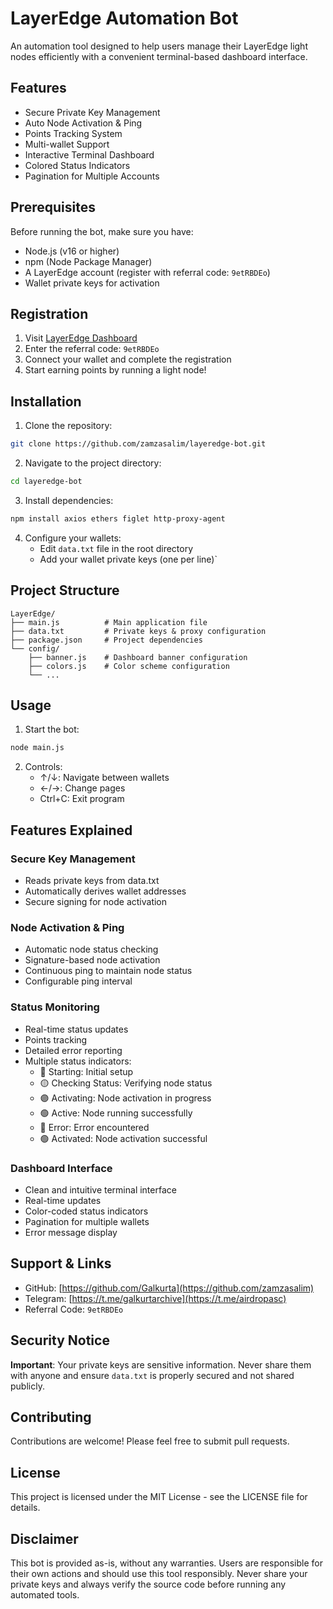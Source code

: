 # LayerEdge Automation Bot

An automation tool designed to help users manage their LayerEdge light nodes efficiently with a convenient terminal-based dashboard interface.

## Features

- Secure Private Key Management
- Auto Node Activation & Ping
- Points Tracking System
- Multi-wallet Support
- Interactive Terminal Dashboard
- Colored Status Indicators
- Pagination for Multiple Accounts

## Prerequisites

Before running the bot, make sure you have:

- Node.js (v16 or higher)
- npm (Node Package Manager)
- A LayerEdge account (register with referral code: `9etRBDEo`)
- Wallet private keys for activation

## Registration

1. Visit [LayerEdge Dashboard](https://dashboard.layeredge.io)
2. Enter the referral code: `9etRBDEo`
3. Connect your wallet and complete the registration
4. Start earning points by running a light node!

## Installation

1. Clone the repository:

```bash
git clone https://github.com/zamzasalim/layeredge-bot.git
```

2. Navigate to the project directory:

```bash
cd layeredge-bot
```

3. Install dependencies:

```bash
npm install axios ethers figlet http-proxy-agent
```

4. Configure your wallets:
   - Edit `data.txt` file in the root directory
   - Add your wallet private keys (one per line)`

## Project Structure

```
LayerEdge/
├── main.js          # Main application file
├── data.txt         # Private keys & proxy configuration
├── package.json     # Project dependencies
└── config/
    ├── banner.js    # Dashboard banner configuration
    ├── colors.js    # Color scheme configuration
    └── ...
```

## Usage

1. Start the bot:

```bash
node main.js
```

2. Controls:
   - ↑/↓: Navigate between wallets
   - ←/→: Change pages
   - Ctrl+C: Exit program

## Features Explained

### Secure Key Management

- Reads private keys from data.txt
- Automatically derives wallet addresses
- Secure signing for node activation

### Node Activation & Ping

- Automatic node status checking
- Signature-based node activation
- Continuous ping to maintain node status
- Configurable ping interval

### Status Monitoring

- Real-time status updates
- Points tracking
- Detailed error reporting
- Multiple status indicators:
  - 🔵 Starting: Initial setup
  - 🟡 Checking Status: Verifying node status
  - 🟣 Activating: Node activation in progress
  - 🟢 Active: Node running successfully
  - 🔴 Error: Error encountered
  - 🟢 Activated: Node activation successful

### Dashboard Interface

- Clean and intuitive terminal interface
- Real-time updates
- Color-coded status indicators
- Pagination for multiple wallets
- Error message display

## Support & Links

- GitHub: [https://github.com/Galkurta](https://github.com/zamzasalim)
- Telegram: [https://t.me/galkurtarchive](https://t.me/airdropasc)
- Referral Code: `9etRBDEo`

## Security Notice

**Important**: Your private keys are sensitive information. Never share them with anyone and ensure `data.txt` is properly secured and not shared publicly.

## Contributing

Contributions are welcome! Please feel free to submit pull requests.

## License

This project is licensed under the MIT License - see the LICENSE file for details.

## Disclaimer

This bot is provided as-is, without any warranties. Users are responsible for their own actions and should use this tool responsibly. Never share your private keys and always verify the source code before running any automated tools.
